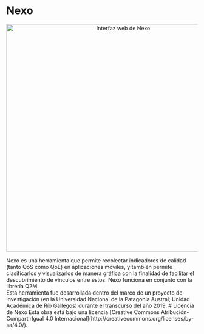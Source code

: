 # Nexo
<p align="center">
  <img src="https://i.imgur.com/yhM1E3y.png" alt="Interfaz web de Nexo" width="600">
</p>
Nexo es una herramienta que permite recolectar indicadores de calidad (tanto QoS como QoE) en aplicaciones móviles, y también permite clasificarlos y visualizarlos de manera gráfica con la finalidad de facilitar el descubrimiento de vínculos entre estos. Nexo funciona en conjunto con la librería Q2M.<br/>
Esta herramienta fue desarrollada dentro del marco de un proyecto de investigación (en la Universidad Nacional de la Patagonia Austral; Unidad Académica de Río Gallegos) durante el transcurso del año 2019.
# Licencia de Nexo
Esta obra está bajo una licencia [Creative Commons Atribución-CompartirIgual 4.0 Internacional](http://creativecommons.org/licenses/by-sa/4.0/).
